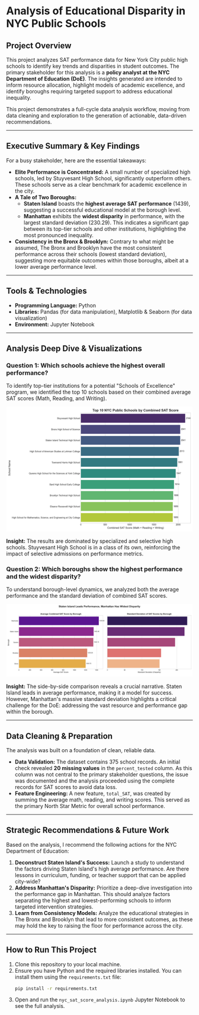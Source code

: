 # Analysis of Educational Disparity in NYC Public Schools

## Project Overview

This project analyzes SAT performance data for New York City public high schools to identify key trends and disparities in student outcomes. The primary stakeholder for this analysis is a **policy analyst at the NYC Department of Education (DoE)**. The insights generated are intended to inform resource allocation, highlight models of academic excellence, and identify boroughs requiring targeted support to address educational inequality.

This project demonstrates a full-cycle data analysis workflow, moving from data cleaning and exploration to the generation of actionable, data-driven recommendations.

---

## Executive Summary & Key Findings

For a busy stakeholder, here are the essential takeaways:

*   **Elite Performance is Concentrated:** A small number of specialized high schools, led by Stuyvesant High School, significantly outperform others. These schools serve as a clear benchmark for academic excellence in the city.
*   **A Tale of Two Boroughs:**
    *   **Staten Island** boasts the **highest average SAT performance** (1439), suggesting a successful educational model at the borough level.
    *   **Manhattan** exhibits the **widest disparity** in performance, with the largest standard deviation (230.29). This indicates a significant gap between its top-tier schools and other institutions, highlighting the most pronounced inequality.
*   **Consistency in the Bronx & Brooklyn:** Contrary to what might be assumed, The Bronx and Brooklyn have the most consistent performance across their schools (lowest standard deviation), suggesting more equitable outcomes within those boroughs, albeit at a lower average performance level.

---

## Tools & Technologies

*   **Programming Language:** Python
*   **Libraries:** Pandas (for data manipulation), Matplotlib & Seaborn (for data visualization)
*   **Environment:** Jupyter Notebook

---

## Analysis Deep Dive & Visualizations

### Question 1: Which schools achieve the highest overall performance?

To identify top-tier institutions for a potential "Schools of Excellence" program, we identified the top 10 schools based on their combined average SAT scores (Math, Reading, and Writing).

![Top 10 Schools by Combined SAT Score](visualizations/top_10_schools.png)

**Insight:** The results are dominated by specialized and selective high schools. Stuyvesant High School is in a class of its own, reinforcing the impact of selective admissions on performance metrics.

### Question 2: Which boroughs show the highest performance and the widest disparity?

To understand borough-level dynamics, we analyzed both the average performance and the standard deviation of combined SAT scores.

![Borough Performance Comparison](visualizations/borough_comparison.png)

**Insight:** The side-by-side comparison reveals a crucial narrative. Staten Island leads in average performance, making it a model for success. However, Manhattan's massive standard deviation highlights a critical challenge for the DoE: addressing the vast resource and performance gap within the borough.

---

## Data Cleaning & Preparation

The analysis was built on a foundation of clean, reliable data.

*   **Data Validation:** The dataset contains 375 school records. An initial check revealed **20 missing values** in the `percent_tested` column. As this column was not central to the primary stakeholder questions, the issue was documented and the analysis proceeded using the complete records for SAT scores to avoid data loss.
*   **Feature Engineering:** A new feature, `total_SAT`, was created by summing the average math, reading, and writing scores. This served as the primary North Star Metric for overall school performance.

---

## Strategic Recommendations & Future Work

Based on the analysis, I recommend the following actions for the NYC Department of Education:

1.  **Deconstruct Staten Island's Success:** Launch a study to understand the factors driving Staten Island's high average performance. Are there lessons in curriculum, funding, or teacher support that can be applied city-wide?
2.  **Address Manhattan's Disparity:** Prioritize a deep-dive investigation into the performance gap in Manhattan. This should analyze factors separating the highest and lowest-performing schools to inform targeted intervention strategies.
3.  **Learn from Consistency Models:** Analyze the educational strategies in The Bronx and Brooklyn that lead to more consistent outcomes, as these may hold the key to raising the floor for performance across the city.

---

## How to Run This Project

1.  Clone this repository to your local machine.
2.  Ensure you have Python and the required libraries installed. You can install them using the `requirements.txt` file:
    ```bash
    pip install -r requirements.txt
    ```
3.  Open and run the `nyc_sat_score_analysis.ipynb` Jupyter Notebook to see the full analysis.